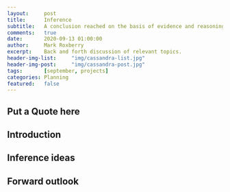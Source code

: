 ```yaml
---
layout:     post
title:      Inference
subtitle:   A conclusion reached on the basis of evidence and reasoning.
comments:   true
date:       2020-09-13 01:00:00
author:     Mark Roxberry
excerpt:    Back and forth discussion of relevant topics.
header-img-list:     "img/cassandra-list.jpg"
header-img-post:     "img/cassandra-post.jpg"
tags:       [september, projects]
categories: Planning
featured:   false
---
```

## Put a Quote here

## Introduction

## Inference ideas

## Forward outlook

